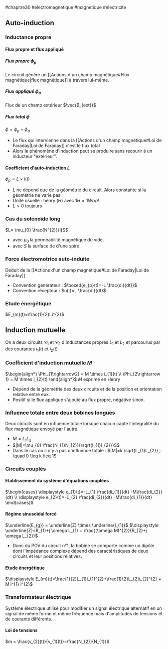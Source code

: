 #chapitre30 #electromagnetique #magnetique #electricite 

## Auto-induction 
### Inductance propre 
#### Flux propre et flux appliqué
##### Flux propre $\phi_{p}$
Le circuit génère un [[Actions d'un champ magnétique#Flux magnétique|flux magnétique]] à travers lui-même.
##### Flux appliqué $\phi_{a}$
Flux de un champ extérieur $\vec{B_{ext}}$  
##### Flux total $\phi$
$\phi= \phi_{p}+\phi_{a}$  
- Le flux qui intervienne dans la [[Actions d'un champ magnétique#Loi de Faraday|Loi de Faraday]] c'est le flux total 
- Alors le phénomène d'induction peut se produire sans recourir à un inducteur "extérieur".
#### Coefficient d'auto-induction $L$
$\phi_{p}= L \times i(t)$ 
- $L$ ne dépend que de la géométrie du circuit. Alors constante si la géométrie ne varie pas.  
- Unité usuelle : henry ($H$) avec $1H = 1Wb/A$. 
- $L>0$ toujours 
### Cas du solénoïde long  
$L= \mu_{0} \frac{N^{2}}{l}S$ 
- avec $\mu_{0}$ la perméabilité magnétique du vide.
- avec $S$ la surface de d'une spire
### Force électromotrice auto-induite
Déduit de la [[Actions d'un champ magnétique#Loi de Faraday|Loi de Faraday]] 
- Convention générateur : $\boxed{e_{p}(t)=-L \frac{di}{dt}}$
- Convention récepteur : $u(t)=L \frac{di}{dt}$ 
### Etude énergétique 
$E_{m}(t)=\frac{1}{2}Li^{2}$
 
## Induction mutuelle
On a deux circuits $\mathcal{C}_{1}$ et $\mathcal{C}_{2}$ d'inductances propres $L_{1}$ et $L_{2}$ et parcourus par des courantes $i_{1}(t)$ et $i_{2}(t)$
### Coefficient d'induction mutuelle $M$
$\begin{align*}   \Phi_{1\rightarrow2} = M \times i_{1}(t)  \\ \Phi_{2\rightarrow 1} = M \times i_{2}(t) \end{align*}$    $M$ exprimé en Henry
- Dépend de la géométrie des deux circuits et de la position et orientation relative entre eux.
- Positif si le flux appliqué s'ajoute au flux propre, négative sinon.
### Influence totale entre deux bobines longues 
Deux circuits sont en influence totale lorsque chacun capte l'integralité du flux magnétique envoyé par l'autre.
- $M=L_{1}L_{2}$ 
- $|M|=\mu_{0} \frac{N_{1}N_{2}}{\sqrt{l_{1}l_{2}}}S$
- Dans le cas où il n'y a pas d'influence totale : $|M|=k \sqrt{L_{1}L_{2}} ; \quad  0 \leq k \leq 1$ 
### Circuits couplés
#### Etablissement du système d'équations couplées
$\begin{cases} \displaystyle e_{1}(t)=-L_{1} \frac{di_{1}}{dt} -M\frac{di_{2}}{dt} \\ \displaystyle e_{2}(t)=-L_{2} \frac{di_{2}}{dt} -M\frac{di_{1}}{dt} \end{cases}$
#### Régime sinusoïdal forcé 
$\underline{E_{g}} = \underline{Z} \times \underline{I_{1}}$ 
$\displaystyle \underline{Z}=R_{1}+j \omega L_{1} + \frac{(\omega M)^{2}}{R_{2}+j \omega L_{2}}$ 
- Donc du POV du circuit n°1, la bobine se comporte comme un dipôle dont l'impédance complexe dépend des caractéristiques de deux circuits et leur positions relatives.
#### Etude énergétique 
$\displaystyle E_{m}(t)=\frac{1}{2}L_{1}i_{1}^{2}+\frac{1}{2}L_{2}i_{2}^{2} + M i^{1} i^{2}$ 
### Transformateur électrique 
Système électrique utilisé pour modifier un signal électrique alternatif en un signal de même forme et même fréquence mais d'amplitudes de tensions et de courants différents.
#### Loi de tensions 
$m = \frac{v_{2}(t)}{v_{1}(t)}=\frac{N_{2}}{N_{1}}$ 

